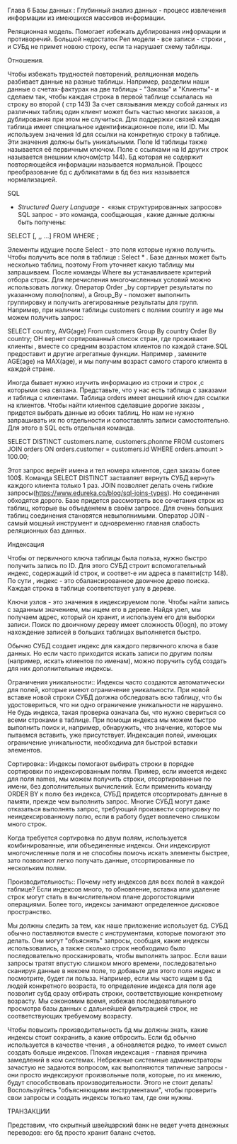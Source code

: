  Глава 6 Базы данных :
Глубинный анализ данных  - процесс извлечения информации из имеющихся массивов информации.

 
Реляционная модель.
Помогает избежать дублирования информации  и противоречий.
Большой недостаток  Рел модели - все записи  - строки , и СУБд не примет новою строку, если та нарушает схему таблицы.

Отношения.

Чтобы избежать трудностей повторений, реляционная модель разбивает данные на разные таблицы. Например, разделим наши данные о счетах-фактурах на две таблицы - "Заказы" и "Клиенты"- и сделаем так, чтобы каждая строка в первой таблице ссылалась на строку во второй ( стр 143)
За счет связывания между собой данных из различных таблиц один клиент может быть частью многих заказов, а дублирования при этом не случиться. Для поддержки связей каждая таблица имеет специальное идентификационное поле, или ID. Мы используем значения Id для ссылки на конкретную строку в таблице. Эти значения должны быть уникальными. Поле Id таблицы также называется её  первичным ключом. Поле с ссылками на Id других строк называется внешним ключом(стр 144).
Бд которая не содержит повторяющейся информации называется нормальной. Процесс преобразование бд с дубликатами в бд без них называется нормализацией.

SQL

- _Structured Query Language_ -  «язык структурированных запросов»
SQL запрос  - это команда, сообщающая , какие данные должны быть получены:

SELECT <field name> [, <field name>,<field name>, ...]
FROM <table name>
WHERE <condition>;

Элементы идущие после Select - это поля которые нужно получить. Чтобы получить все поля в таблице : Select * . Базе данных может быть несколько таблиц, поэтому From уточняет какую таблицу мы запрашиваем. После команды Where вы устанавливаете  критерий отбора строк. Для перечисления многочисленных условий можно использовать логику.  Оператор Order _by  сортирует результаты по указанному полю(полям), а Group_By - поможет выполнить группировку  и получить агегированные результаты для групп. Например, при наличии таблицы  customers с полями country и age мы можем получить запрос:

SELECT country, AVG(age)
From customers
Group By country
Order By country;
 ОН вернет сортированный список стран, где проживают клиенты , вместе со средним возрастом клиентов по каждой стане.SQL предоставит и другие агрегатные функции. Например , замените AGE(age) на MAX(age), и мы получим возраст самого старого клиента в каждой стране.

Иногда бывает нужно изучить информацию из строки и строк ,с которыми она связана. Представьте,  что у нас есть таблица с заказами и таблица  с клиентами. Таблица orders имеет внешний ключ для ссылки на клиентов. Чтобы найти клиентов сделавшие дорогие заказы , придется выбрать данные из обоих таблиц. Но нам не нужно запрашивать их по отдельности и сопоставлять записи самостоятельно. Для этого в SQL есть отдельная  команда.

SELECT DISTINCT customers.name, customers.phonme
FROM customers
JOIN orders ON orders.customer = customers.id
WHERE orders.amount > 100.00;

Этот запрос вернёт имена и тел номера клиентов, сдел заказы более 100$. Команда SELECT DISTINCT заставляет вернуть СУБД вернуть каждого клиента только  1 раз. JOIN позволяет делать очень гибкие запросы(https://www.edureka.co/blog/sql-joins-types). Но соединения обходятся дорого. Базе придется рассмотреть все сочетания строк из таблиц, которые вы объеденяем в своём запросе. Для очень больших таблиц соединения становятся невыполнимыми. Оператор JOIN - самый мощный инструмент и одновременно главная слабость реляционных баз данных.

Индексация 

Чтобы от первичного ключа таблицы была польза, нужно быстро получить запись по ID. Для этого СУБД строит вспомогательный индекс, содержащий id строк, и соответ-е им адреса в памяти(стр 148). По сути , индекс - это сбалансированное двоичное древо поиска. Каждая строка в таблице соответствует узлу в дереве.

Ключи узлов - это значения в индексируемом поле.  Чтобы найти запись с заданным значением, мы ищем его в дереве. Найдя узел, мы получаем адрес, который он хранит, и используем его для выборки записи. Поиск по двоичному дереву имеет сложность 0(logn), по этому нахождение записей в больших таблицах выполняется быстро.

Обычно СУБД создает индекс для каждого первичного ключа в базе данных. Но если часто приходится искать записи по другим полям (например, искать клиентов по именам), можно поручить субд создать для них  дополнительные индексы.

Ограничения уникальности:: 
Индексы часто создаются автоматически для полей, которые имеют ограничение уникальности. При новой вставке новой строки СУБД должна обследовать всю таблицу, что бы удостовериться, что ни одно ограничение  уникальности не  нарушено. Не будь индекса, такая проверка означала бы, что нужно свериться со всеми строками в таблице. При помощи индекса мы можем быстро выполнить поиск и, например, обнаружить, что значение, которое мы пытаемся вставить, уже присутствует. Индексация полей, имеющих ограничение уникальности, необходима для быстрой вставки элементов.

Сортировка::
Индексы помогают выбирать строки в порядке сортировки по индексированным полям.  Пример, если имеется индекс для поля names, мы можем получить строки, отсортированные по имени, без дополнительных вычислений. Если применить команду ORDER BY к полю без индекса, СУБД придется отсортировать данные в памяти, прежде чем выполнить запрос. Многие СУБД  могут даже отказаться выполнять запрос, требующий произвести сортировку по неиндексированному полю, если в работу будет вовлечено слишком много строк.

Когда требуется сортировка по двум полям, используется комбинированные, или объединенные индексы. Они индексируют многочисленные поля и не способны помочь  искать элементы быстрее, зато позволяют легко получать данные, отсортированные по нескольким полям.

Производительность::
Почему нету индексов  для всех полей в каждой таблице?
Если индексов много, то обновление, вставка или удаление строк могут стать в вычислительном плане дорогостоящими операциями. Более того, индексы занимают определенное  дисковое пространство. 

Мы должны следить за тем, как наше приложение использует бд. СУБД обычно поставляются вместе с инструментами, которые помогают это делать. Они  могут "объяснять"  запросы, сообщая, какие индексы  использовались, а также сколько строк необходимо было последовательно  просканировать, чтобы выполнять запрос.  Если ваши запросы тратят впустую слишком много времени, последовательно сканируя данные в некоем поле, то добавьте для этого поля индекс и посмотрите, будет ли польза. Например, если мы часто ищем в бд людей конкретного возраста, то определение индекса для поля age позволит субд сразу отбирать строки, соответствующие конкретному возрасту. Мы сэкономим время, избежав последовательного просмотра базы данных с дальнейшей фильтрацией строк,  не соответствующих требуемому возрасту.

Чтобы повысить производительность бд  мы должны знать, какие индексы стоит сохранить, а какие отбросить. Если бд обычно используется в качестве чтения , а обновляется редко, то имеет смысл создать больше индексов. Плохая индексация  - главная причина замедлений в ком системах.  Небрежные системные администраторы зачастую не задаются вопросом, как выполняются типичные запросы - они просто индексируют произвольные поля, которые, по их мнению, будут способствовать производительности. Этого не стоит делать!  Воспользуйтесь "объясняющими инструментами", чтобы проверить свои запросы и создать индексы только там, где они нужны. 

ТРАНЗАКЦИИ 

Представим, что скрытный швейцарский банк не ведет учета денежных переводов: его бд  просто хранит баланс счетов.
 
